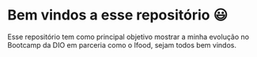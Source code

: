 # Bem vindos a esse repositório :smiley:

Esse repositório tem como principal objetivo mostrar a minha evolução no Bootcamp da DIO em parceria como o Ifood, sejam todos bem vindos.